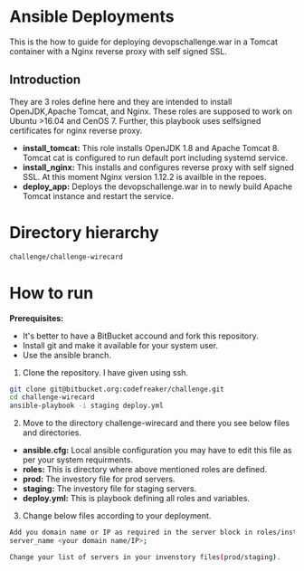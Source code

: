 # Ansible Deployments
This is the how to guide for deploying devopschallenge.war in a Tomcat container with a Nginx reverse proxy with self signed SSL.
## Introduction
They are 3 roles define here and they are intended to install OpenJDK,Apache Tomcat, and Nginx. These roles are supposed to work on Ubuntu >16.04 and CenOS 7.
Further, this playbook uses selfsigned certificates for nginx reverse proxy.

  - **install_tomcat:** This role installs OpenJDK 1.8 and Apache Tomcat 8. Tomcat cat is configured to run default port including systemd service.
  - **install_nginx:** This installs and configures reverse proxy with self signed SSL. At this moment Nginx version 1.12.2 is availble in the repoes.
  - **deploy_app:** Deploys the devopschallenge.war	in to newly build Apache Tomcat instance and restart the service.

# Directory hierarchy

```sh
challenge/challenge-wirecard
```
# How to run
**Prerequisites:**
- It's better to have a BitBucket accound and fork this repository.
- Install git and make it available for your system user.
- Use the ansible branch.

1. Clone the repository. I have given using ssh.
```sh
git clone git@bitbucket.org:codefreaker/challenge.git 
cd challenge-wirecard
ansible-playbook -i staging deploy.yml

```

2. Move to the directory challenge-wirecard and there you see below files and directories.
 
- **ansible.cfg:** Local ansible configuration you may have to edit this file as per your system requirments.
- **roles:** This is directory where above mentioned roles are defined.
- **prod:** The investory file for prod servers.
- **staging:** The investory file for staging servers.
- **deploy.yml:** This is playbook defining all roles and variables.

3. Change below files according to your deployment.
```sh
Add you domain name or IP as required in the server block in roles/install_nginx/files/proxy.conf
server_name <your domain name/IP>;
```
```sh
Change your list of servers in your invenstory files(prod/staging).
```



